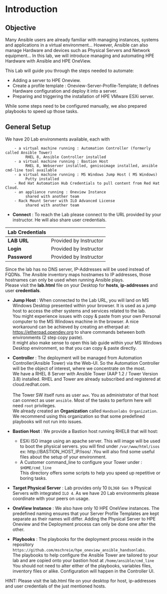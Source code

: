 # Introduction

## Objective


Many Ansible users are already familiar with managing instances, systems and applications in a virtual environment… However, Ansible can also manage Hardware and devices such as Physical Servers and Network equipment... In this lab, we will introduce managing and automating HPE Hardware with Ansible and HPE OneView.<br>


This Lab will guide you through the steps needed to automate:
* Adding a server to HPE Oneview.
* Create a profile template : Oneview-Server-Profile-Template; It defines Hardware configuration and deploy it into a server.
* Preparing and triggering the installation of HPE VMware ESXi server.

While some steps need to be configured manually, we also prepared playbooks to speed up those tasks.

## General Setup

We have 20 Lab environments available, each with

```
    - a virtual machine running : Automation Controller (formerly called Ansible Tower)
         RHEL 8, Ansible Controller installed
    - a virtual machine running : Bastion Host
         RHEL 8, Webserver installed, genisoimage installed, ansible cmd-line tool available
    - a virtual machine running : MS Windows Jump Host ( MS Windows)
         Putty installed
    - Red Hat Automation Hub Credentials to pull content from Red Hat Cloud.
    - an appliance running : Oneview Instance
         shared with another team
    - Rack Mount Server with ILO Advanced License
         shared with another team
```

- **Connect** : To reach the Lab please connect to the URL provided by your instructor. He will also share user credentials.
    
| Lab Credentials |                             |
|-----------------|-----------------------------|
| **LAB URL**     | Provided by Instructor      |
| **Login**       | Provided by Instructor      |
| **Password**    | Provided by Instructor      |
    

Since the lab has no DNS server, IP-Addresses will be used instead of FQDNs. The Ansible inventory maps hostnames to IP addresses, those hostnames can only be used when running Ansible plays.<br>
Please visit the **lab.html** file on your Desktop for **hosts**, **ip-addresses** and user **credentials**.

- **Jump Host** : When connected to the Lab URL, you will land on MS Windows Desktop presented within your browser. It is used as a jump host to access the other systems and services related to the lab.<br>
    You might experience issues with copy & paste from your own Personal computer to the MS Windows machine in the browser. A nice workaround can be achieved by creating an etherpad at: https://etherpad.opendev.org to share commands between both environments (2 step copy paste).<br>
    It might also make sense to open this lab guide within your MS Windows Desktop environment, so that you can copy & paste directly.<br>


- **Controller** : The deployment will be managed from Automation Controller(Ansible Tower) via the Web-UI. So the Automation Controller will be the object of interest, where we concentrate on the most.<br>
We have a RHEL 8 Server with Ansible Tower (AAP 1.2 / Tower Version 3.8) installed. RHEL and Tower are already subscribed and registered at cloud.redhat.com.<br><br>
The Tower SW itself runs as user `awx`. You as administrator of that host can connect as user `ansible`. Most of the tasks to perform here will need `root` privileges.<br>
We already created an **Organization** called `Handsonlabs Organization`. We recommend using this organization so that some predefined playbooks will not run into issues.

- **Bastion Host** : We provide a Bastion host running RHEL8 that will host:
   * ESXi ISO image using an apache server. This will image will be used to boot the physical servers. you will find under `/var/www/html/isos`<br>
      ex: http://BASTION_HOST_IP/isos/ .You will also find some useful files about the setup of your environment.
   * A Customer command_line to configure your Tower under : `$HOME/cmd_line`<br>
   This directory offers some scripts to help you speed up repetitive or boring tasks.

- **Target Physical Server** : Lab provides only 10 `DL360 Gen 9` Physical Servers with integrated `ILO 4`. As we have 20 Lab environments please coordinate with your peers on usage.

- **OneView Instance** : We also have only 10 HPE OneView instances. The predefined naming ensures that your Server Profile Templates are kept separate as their names will differ. Adding the Physical Server to HPE Oneview and the Deployment process can only be done one after the other.

- **Playbooks** : The playbooks for the deployment process reside in the repository `https://github.com/mschreie/hpe_oneview_ansible_handsonlabs`.<br>
The playbooks to help configure the Ansible Tower are tailored to your lab and are copied onto your bastion host at `/home/ansible/cmd_line` You should not need to alter either of the playbooks, variables files, inventory files or alike. Configuration will happen in the Controller UI.

HINT:
Please visit the lab.html file on your desktop for host, ip-addresses and user credentials of the just mentioned hosts.
